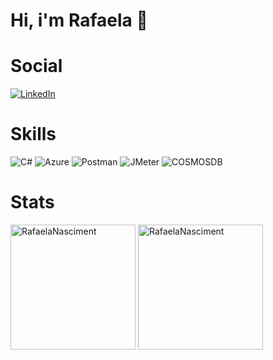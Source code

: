 <h1>Hi, i'm Rafaela 👋</h1>
<p></p>

# Social

[![LinkedIn](https://img.shields.io/badge/LinkedIn-000?style=for-the-badge&logo=linkedin&logoColor=0E76A8)](https://www.linkedin.com/in/rafaela-nascimento-961561176/)

# Skills

![C#](https://img.shields.io/badge/C%23-000?style=for-the-badge&logo=c-sharp&logoColor=823085&logoColor=FF8C00&labelColor=C71585)
![Azure](https://img.shields.io/badge/Azure-000?logo=Microsoft%20Azure)
![Postman](https://img.shields.io/badge/postman-000?style=for-the-badge&logo=postman)
![JMeter](https://img.shields.io/badge/Jmeter-000?style=for-the-badge&logo=jmeter&link)
![COSMOSDB](https://img.shields.io/badge/cosmosdb-000?style=for-the-badge&logo=cosmosdb)

# Stats

<img height=200 align="center" src="https://github-readme-stats.vercel.app/api?username=RafaelaNasciment&show_icons=true&locale=en&theme=cobalt" alt="RafaelaNasciment" />
<img height=200 align="center" src="https://github-readme-stats.vercel.app/api/top-langs?username=RafaelaNasciment&show_icons=true&locale=en&layout=compact&theme=cobalt" alt="RafaelaNasciment" />
